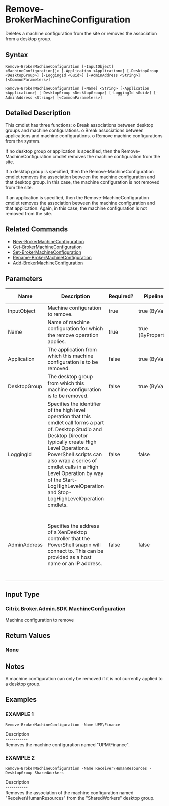 ﻿# Remove-BrokerMachineConfiguration

   Deletes a machine configuration from the site or removes the association from a desktop group.

## Syntax
```
Remove-BrokerMachineConfiguration [-InputObject] <MachineConfiguration[]> [-Application <Application>] [-DesktopGroup <DesktopGroup>] [-LoggingId <Guid>] [-AdminAddress <String>] [<CommonParameters>]

Remove-BrokerMachineConfiguration [-Name] <String> [-Application <Application>] [-DesktopGroup <DesktopGroup>] [-LoggingId <Guid>] [-AdminAddress <String>] [<CommonParameters>]
```

## Detailed Description
   This cmdlet has three functions:
o Break associations between desktop groups and machine configurations.
o Break associations between applications and machine configurations.
o Remove machine configurations from the system.

If no desktop group or application is specified, then the Remove-MachineConfiguration cmdlet removes the machine configuration from the site.

If a desktop group is specified, then the Remove-MachineConfiguration cmdlet removes the association between the machine configuration and that desktop group. In this case, the machine configuration is not removed from the site.

If an application is specified, then the Remove-MachineConfiguration cmdlet removes the association between the machine configuration and that application. Again, in this case, the machine configuration is not removed from the site.

## Related Commands
  * [New-BrokerMachineConfiguration](New-BrokerMachineConfiguration.html)
  * [Get-BrokerMachineConfiguration](Get-BrokerMachineConfiguration.html)
  * [Set-BrokerMachineConfiguration](Set-BrokerMachineConfiguration.html)
  * [Rename-BrokerMachineConfiguration](Rename-BrokerMachineConfiguration.html)
  * [Add-BrokerMachineConfiguration](Add-BrokerMachineConfiguration.html)
## Parameters

| Name   | Description | Required? | Pipeline Input | Default Value |
| --- | --- | --- | --- | --- |
| InputObject | Machine configuration to remove. | true | true (ByValue) | None |
| Name | Name of machine configuration for which the remove operation applies. | true | true (ByPropertyName) | None |
| Application | The application from which this machine configuration is to be removed. | false | true (ByValue) | None |
| DesktopGroup | The desktop group from which this machine configuration is to be removed. | false | true (ByValue) | None |
| LoggingId | Specifies the identifier of the high level operation that this cmdlet call forms a part of. Desktop Studio and Desktop Director typically create High Level Operations. PowerShell scripts can also wrap a series of cmdlet calls in a High Level Operation by way of the Start-LogHighLevelOperation and Stop-LogHighLevelOperation cmdlets. | false | false |  |
| AdminAddress | Specifies the address of a XenDesktop controller that the PowerShell snapin will connect to. This can be provided as a host name or an IP address. | false | false | Localhost. Once a value is provided by any cmdlet, this value will become the default. |

## Input Type
### Citrix.Broker.Admin.SDK.MachineConfiguration
   Machine configuration to remove
## Return Values
### None
   ## Notes
   A machine configuration can only be removed if it is not currently applied to a desktop group.
## Examples

### EXAMPLE 1
```
Remove-BrokerMachineConfiguration -Name UPM\Finance
```
   Description<br>-----------<br>Removes the machine configuration named "UPM\Finance".
### EXAMPLE 2
```
Remove-BrokerMachineConfiguration -Name Receiver\HumanResources -DesktopGroup SharedWorkers
```
   Description<br>-----------<br>Removes the association of the machine configuration named "Receiver\HumanResources" from the "SharedWorkers" desktop group.
